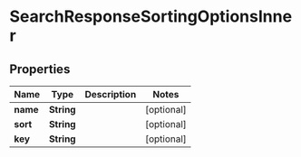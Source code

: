 

# SearchResponseSortingOptionsInner


## Properties

| Name | Type | Description | Notes |
|------------ | ------------- | ------------- | -------------|
|**name** | **String** |  |  [optional] |
|**sort** | **String** |  |  [optional] |
|**key** | **String** |  |  [optional] |



